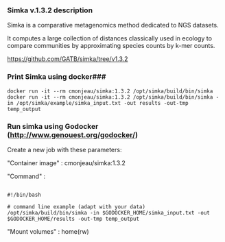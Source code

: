 ### Simka v.1.3.2 description ###

Simka is a comparative metagenomics method dedicated to NGS datasets. 

It computes a large collection of distances classically used in ecology to compare communities by approximating species counts by k-mer counts.

https://github.com/GATB/simka/tree/v1.3.2

### Print Simka using docker###

```
docker run -it --rm cmonjeau/simka:1.3.2 /opt/simka/build/bin/simka
docker run -it --rm cmonjeau/simka:1.3.2 /opt/simka/build/bin/simka -in /opt/simka/example/simka_input.txt -out results -out-tmp temp_output
```

### Run simka using Godocker (http://www.genouest.org/godocker/)

Create a new job with these parameters:

"Container image" : cmonjeau/simka:1.3.2

"Command" : 

```

#!/bin/bash

# command line example (adapt with your data)
/opt/simka/build/bin/simka -in $GODOCKER_HOME/simka_input.txt -out $GODOCKER_HOME/results -out-tmp temp_output

```

"Mount volumes" : home(rw)


